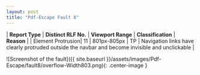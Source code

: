```yaml
---
layout: post
title: "Pdf-Escape Fault 8"
---
```

| **Report Type** | **Distinct RLF No.** | **Viewport Range** | **Classification** | **Reason** |
| Element Protrusion| 11 | 801px-805px | TP | Navigation links have clearly protruded outside the navbar and become invisible and unclickable | 

![Screenshot of the fault]({{ site.baseurl }}/assets/images/Pdf-Escape/fault8/overflow-Width803.png){: .center-image }